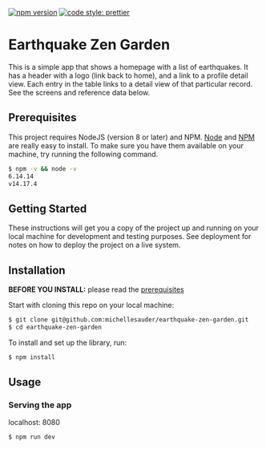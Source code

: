 [![npm version](https://badge.fury.io/js/angular2-expandable-list.svg)](https://badge.fury.io/js/angular2-expandable-list)
[![code style: prettier](https://img.shields.io/badge/code_style-prettier-ff69b4.svg?style=flat-square)](https://github.com/prettier/prettier)

# Earthquake Zen Garden

This is a simple app that shows a homepage with a list of earthquakes. It has a header with a logo (link back to home), and a link to a profile detail view. Each entry in the table links to a detail view of that particular record. See the screens and reference data below.

## Prerequisites

This project requires NodeJS (version 8 or later) and NPM.
[Node](http://nodejs.org/) and [NPM](https://npmjs.org/) are really easy to install.
To make sure you have them available on your machine,
try running the following command.

```sh
$ npm -v && node -v
6.14.14
v14.17.4
```

## Getting Started

These instructions will get you a copy of the project up and running on your local machine for development and testing purposes. See deployment for notes on how to deploy the project on a live system.

## Installation

**BEFORE YOU INSTALL:** please read the [prerequisites](#prerequisites)

Start with cloning this repo on your local machine:

```sh
$ git clone git@github.com:michellesauder/earthquake-zen-garden.git
$ cd earthquake-zen-garden
```

To install and set up the library, run:

```sh
$ npm install
```

## Usage

### Serving the app

localhost: 8080

```sh
$ npm run dev
```

